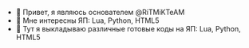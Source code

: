 - 👋 Привет, я являюсь основателем @RiTMiKTeAM
- 👀 Мне интересны ЯП: Lua, Python, HTML5
- 🌱 Тут я выкладываю различные готовые коды на ЯП: Lua, Python, HTML5
